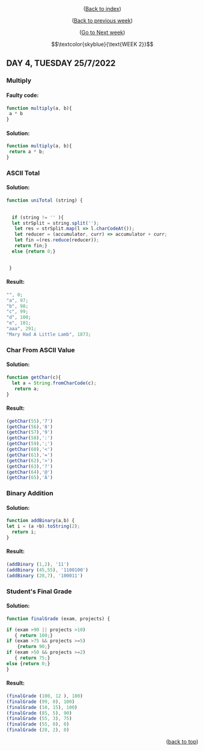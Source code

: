 <p align="center">(<a href="https://github.com/javiarriagag/core-code-from-scratch-readme#readme">Back to index</a>)</p>
<p align="center">(<a href="https://github.com/javiarriagag/core-code-from-scratch-readme/blob/main/WEEK1.md">Back to previous week</a>)</p>
<p align="center">(<a href="">Go to Next week</a>)</p

 

 
#  $$\textcolor{skyblue}{\text{WEEK 2}}$$



## **DAY 4, TUESDAY 25/7/2022**


### **Multiply**<br>

#### Faulty code:
```javascript
function multiply(a, b){
 a * b
}
```




#### Solution:

```javascript
function multiply(a, b){
 return a * b;
}

``` 


### **ASCII Total**<br>

#### Solution:
```javascript
function uniTotal (string) {
  
  
  if (string != '' ){
  let strSplit = string.split('');
   let res = strSplit.map(l => l.charCodeAt());
   let reducer = (accumulator, curr) => accumulator + curr;
   let fin =(res.reduce(reducer));
   return fin;}
  else {return 0;}
  

 }

```

#### Result:

```javascript
"", 0;
"a", 97;
"b", 98;
"c", 99;
"d", 100;
"e", 101;
"aaa", 291;
"Mary Had A Little Lamb", 1873;
```



### **Char From ASCII Value**<br>

#### Solution:
```javascript
function getChar(c){
  let a = String.fromCharCode(c);
   return a;
}
```

#### Result:

```javascript
(getChar(55),'7')
(getChar(56),'8')
(getChar(57),'9')
(getChar(58),':')
(getChar(59),';')
(getChar(60),'<')
(getChar(61),'=')
(getChar(62),'>')
(getChar(63),'?')
(getChar(64),'@')
(getChar(65),'A')
```


### **Binary Addition**<br>

#### Solution:
```javascript
function addBinary(a,b) {
let i = (a +b).toString(2);
  return i;
}

```

#### Result:

```javascript
(addBinary (1,2), '11')
(addBinary (45,55), '1100100')
(addBinary (28,7), '100011')
```


### **Student's Final Grade**<br>

#### Solution:
```javascript
function finalGrade (exam, projects) {

if (exam >90 || projects >10)
   { return 100;} 
if (exam >75 && projects >=5)
    {return 90;}
if (exam >50 && projects >=2)
   { return 75;} 
else {return 0;}
}
```

#### Result:

```javascript
(finalGrade (100, 12 ), 100)
(finalGrade (99, 0), 100)
(finalGrade (10, 15), 100)
(finalGrade (85, 5), 90)
(finalGrade (55, 3), 75)
(finalGrade (55, 0), 0)
(finalGrade (20, 2), 0)
```
<p align="right">(<a href="#top">back to top</a>)</p>
